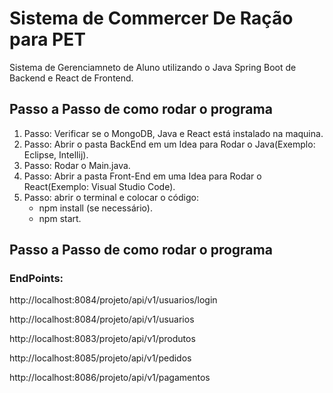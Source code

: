 # Sistema de Commercer De Ração para PET
 Sistema de Gerenciamneto de Aluno utilizando o Java Spring Boot de Backend e React de Frontend.  

## Passo a Passo de como rodar o programa
 1. Passo: Verificar se o MongoDB, Java e React está instalado na maquina.  
 2. Passo: Abrir o pasta BackEnd em um Idea para Rodar o Java(Exemplo: Eclipse, Intellij).  
 3. Passo: Rodar o Main.java.  
 4. Passo: Abrir a pasta Front-End em uma Idea para Rodar o React(Exemplo: Visual Studio Code).    
 5. Passo: abrir o terminal e colocar o código:  
    - npm install (se necessário).  
    - npm start.  

## Passo a Passo de como rodar o programa

### EndPoints:

http://localhost:8084/projeto/api/v1/usuarios/login

http://localhost:8084/projeto/api/v1/usuarios

http://localhost:8083/projeto/api/v1/produtos

http://localhost:8085/projeto/api/v1/pedidos

http://localhost:8086/projeto/api/v1/pagamentos
